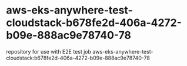 # aws-eks-anywhere-test-cloudstack-b678fe2d-406a-4272-b09e-888ac9e78740-78
repository for use with E2E test job aws-eks-anywhere-test-cloudstack:b678fe2d-406a-4272-b09e-888ac9e78740-78
